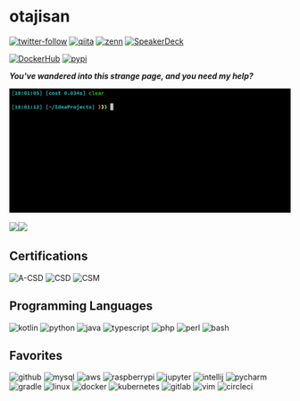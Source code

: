 # otajisan

[![twitter-follow](https://img.shields.io/twitter/follow/otajisan?color=1DA1F2&logo=twitter&style=popout)](https://twitter.com/intent/follow?screen_name=otajisan)
[![qiita](https://img.shields.io/badge/Qiita-monhan-%2355C500)](https://qiita.com/monhan)
[![zenn](https://img.shields.io/badge/Zenn-otajisan-%233ea8ff)](https://zenn.dev/otajisan)
[![SpeakerDeck](https://img.shields.io/badge/Speaker%20Deck-otajisan-%23006159)](https://speakerdeck.com/otajisan)

[![DockerHub](https://img.shields.io/badge/Dockerhub-otajisan-%23007bff)](https://hub.docker.com/u/otajisan)
[![pypi](https://img.shields.io/badge/PyPi-otajisan-%23006dad)](https://pypi.org/user/otajisan/)

_**You've wandered into this strange page, and you need my help?**_

[![welcome](assets/img/otajisan-welcome-clear-large.gif)](https://github.com/otajisan)

<div>
  <a href="https://github.com/anuraghazra/github-readme-stats">
    <img align="left" src="https://github-readme-stats.vercel.app/api?username=otajisan&count_private=true&show_icons=true&theme=monokai" />
  </a>
  <a href="https://github.com/anuraghazra/github-readme-stats">
    <img src="https://github-readme-stats.vercel.app/api/top-langs/?username=otajisan&theme=monokai" />
  </a>
</div>

## Certifications
<div>
  <img height="80" alt="A-CSD" src="https://bcert.me/bc/html/img/badges/generated/badge-10712.png" />
  <img height="80" alt="CSD" src="https://bcert.me/bc/html/img/badges/generated/badge-7230.png" />
  <img height="80" alt="CSM" src="https://bcert.me/bc/html/img/badges/generated/badge-7227.png" />
</div>

## Programming Languages
<div>
  <img width="60" height="60" alt="kotlin" src="https://cdn.jsdelivr.net/gh/devicons/devicon/icons/kotlin/kotlin-original-wordmark.svg" />
  <img width="60" height="60" alt="python" src="https://cdn.jsdelivr.net/gh/devicons/devicon/icons/python/python-original-wordmark.svg" />
  <img width="60" height="60" alt="java" src="https://cdn.jsdelivr.net/gh/devicons/devicon/icons/java/java-original-wordmark.svg" />
  <img width="60" height="60" alt="typescript" src="https://cdn.jsdelivr.net/gh/devicons/devicon/icons/typescript/typescript-plain.svg" />
  <img width="60" height="60" alt="php" src="https://cdn.jsdelivr.net/gh/devicons/devicon/icons/php/php-plain.svg" />
  <img width="60" height="60" alt="perl" src="https://cdn.jsdelivr.net/gh/devicons/devicon/icons/perl/perl-plain.svg" />
  <img width="60" height="60" alt="bash" src="https://cdn.jsdelivr.net/gh/devicons/devicon/icons/bash/bash-plain.svg" />
</div>

## Favorites
<div>
  <img width="60" height="60" alt="github" src="https://cdn.jsdelivr.net/gh/devicons/devicon/icons/github/github-original.svg" />
  <img width="60" height="60" alt="mysql" src="https://cdn.jsdelivr.net/gh/devicons/devicon/icons/mysql/mysql-plain-wordmark.svg" />
  <img width="60" height="60" alt="aws" src="https://cdn.jsdelivr.net/gh/devicons/devicon/icons/amazonwebservices/amazonwebservices-plain-wordmark.svg" />
  <img width="60" height="60" alt="raspberrypi" src="https://cdn.jsdelivr.net/gh/devicons/devicon/icons/raspberrypi/raspberrypi-original.svg" />
  <img width="60" height="60" alt="jupyter" src="https://cdn.jsdelivr.net/gh/devicons/devicon/icons/jupyter/jupyter-original-wordmark.svg" />
  <img width="60" height="60" alt="intellij" src="https://cdn.jsdelivr.net/gh/devicons/devicon/icons/intellij/intellij-original-wordmark.svg" />
  <img width="60" height="60" alt="pycharm" src="https://cdn.jsdelivr.net/gh/devicons/devicon/icons/pycharm/pycharm-original-wordmark.svg" />
  <img width="60" height="60" alt="gradle" src="https://cdn.jsdelivr.net/gh/devicons/devicon/icons/gradle/gradle-plain-wordmark.svg" />
  <img width="60" height="60" alt="linux" src="https://cdn.jsdelivr.net/gh/devicons/devicon/icons/linux/linux-original.svg" />
  <img width="60" height="60" alt="docker" src="https://cdn.jsdelivr.net/gh/devicons/devicon/icons/docker/docker-plain-wordmark.svg" />
  <img width="60" height="60" alt="kubernetes" src="https://cdn.jsdelivr.net/gh/devicons/devicon/icons/kubernetes/kubernetes-plain.svg" />
  <img width="60" height="60" alt="gitlab" src="https://cdn.jsdelivr.net/gh/devicons/devicon/icons/gitlab/gitlab-plain-wordmark.svg" />
  <img width="60" height="60" alt="vim" src="https://cdn.jsdelivr.net/gh/devicons/devicon/icons/vim/vim-plain.svg" />
  <img width="60" height="60" alt="circleci" src="https://cdn.jsdelivr.net/gh/devicons/devicon/icons/circleci/circleci-plain-wordmark.svg" />
</div


